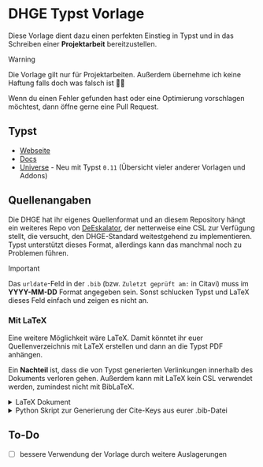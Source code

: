 # DHGE Typst Vorlage
Diese Vorlage dient dazu einen perfekten Einstieg in Typst und in das Schreiben einer **Projektarbeit** bereitzustellen.

>[!WARNING]
>Die Vorlage gilt nur für Projektarbeiten. Außerdem übernehme ich keine Haftung falls doch was falsch ist 😶‍🌫️

Wenn du einen Fehler gefunden hast oder eine Optimierung vorschlagen möchtest, dann öffne gerne eine Pull Request.

## Typst
- [Webseite](https://typst.app/)
- [Docs](https://typst.app/docs/)
- [Universe](https://typst.app/universe) - Neu mit Typst `0.11` (Übersicht vieler anderer Vorlagen und Addons)

## Quellenangaben
Die DHGE hat ihr eigenes Quellenformat und an diesem Repository hängt ein weiteres Repo von [DeEskalator](https://github.com/DeEskalator), der netterweise eine CSL zur Verfügung stellt, die versucht, den DHGE-Standard weitestgehend zu implementieren. Typst unterstützt dieses Format, allerdings kann das manchmal noch zu Problemen führen.

>[!IMPORTANT]
>Das `urldate`-Feld in der `.bib` (bzw. `Zuletzt geprüft am:` in Citavi) muss im **YYYY-MM-DD** Format angegeben sein. Sonst schlucken Typst und LaTeX dieses Feld einfach und zeigen es nicht an.

### Mit LaTeX
Eine weitere Möglichkeit wäre LaTeX. Damit könntet ihr euer Quellenverzeichnis mit LaTeX erstellen und dann an die Typst PDF anhängen.

Ein **Nachteil** ist, dass die von Typst generierten Verlinkungen innerhalb des Dokuments verloren gehen. Außerdem kann mit LaTeX kein CSL verwendet werden, zumindest nicht mit BibLaTeX.

<details>
<summary>LaTeX Dokument</summary>

Das LaTeX-Dokument *sollte* alle formalen Eigenschaften erfüllen.
```latex
% Quellen.tex

\documentclass[11pt]{article}

\usepackage[utf8]{inputenc}

% Times New Roman
\usepackage{mathptmx}

%% Page counter on bottom right
\makeatletter
\renewcommand*{\ps@plain}{%
  \let\@mkboth\@gobbletwo
  \let\@oddhead\@empty
  \def\@oddfoot{%
    \reset@font
    \hfil
    \thepage
  }
  \let\@evenhead\@empty
  \let\@evenfoot\@oddfoot
}
\makeatother
\pagestyle{plain}

%%% Page Dimensions
\usepackage[
	a4paper,
	left=3cm,
	right=2cm,
	top=2.5cm,
	bottom=2.5cm
]{geometry}
\usepackage[T1]{fontenc}
\usepackage[ngerman]{babel,isodate}

% Incompatable with biblatex :(
%\usepackage{citation-style-language}

% Sources
\usepackage[
	backend=bibtex
	 ,style=alphabetic
	 ,block=none
	 ,indexing=false
	 ,citereset=none
	 ,isbn=true
	 ,url=true
	 ,doi=true
	,firstinits=true
]{biblatex}
\addbibresource{sources.bib}

\begin{document}

\section{Quellen}

% Unteres Python-Skript ausführen um Quellen hier hinzuzufügen
% z. B. \cite{Cun92}

\pagebreak

\pagenumbering{Alph}
\printbibliography[title=Literaturverzeichnis]

\end{document}
```
</details>

<details>
<summary>Python Skript zur Generierung der Cite-Keys aus eurer .bib-Datei</summary>

Hier ein kleines *(von ChatGPT generiertes)* Python Skript welches die Keys aus eurer `.bib`-Datei extrahiert und passend für oberes Tex-Dokument extrahiert.
```python
import re

def extract_keys_from_bib(bib_file):
    with open(bib_file, 'r') as file:
        bib_data = file.read()

    # Extracting keys using regular expression
    keys = re.findall(r"@.*?\{(.*?),", bib_data)

    return keys

def generate_cite_lines(keys):
    cite_lines = []
    for key in keys:
        cite_lines.append("\\cite{" + key + "}")

    return cite_lines

def main():
    bib_file = input("Enter the path to the BibLaTeX (.bib) file: ")
    keys = extract_keys_from_bib(bib_file)
    cite_lines = generate_cite_lines(keys)

    for line in cite_lines:
        print(line)

if __name__ == "__main__":
    main()
```
</details>

## To-Do
- [ ] bessere Verwendung der Vorlage durch weitere Auslagerungen
